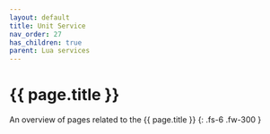 ```yaml
---
layout: default
title: Unit Service
nav_order: 27
has_children: true
parent: Lua services
---
```


# {{ page.title }}


An overview of pages related to the {{ page.title }}
{: .fs-6 .fw-300 }
